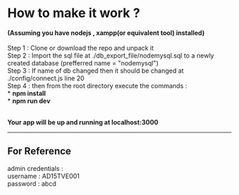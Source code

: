 # How to make it work ?

<b>(Assuming you have nodejs , xampp(or equivalent tool) installed)</b>
<br><br>
Step 1 : Clone or download the repo and unpack it <br>
Step 2 : Import the sql file at ./db_export_file/nodemysql.sql to a newly created database (prefferred name = "nodemysql")<br>
Step 3 : If name of db changed then it should be changed at ./config/connect.js line 20<br>
Step 4 : then from the root directory execute the commands : <br>
        * <b>npm install</b><br>
        * <b>npm run dev</b>
<br><br>

<b>Your app will be up and running at localhost:3000</b>

<hr>

## For Reference

admin credentials : <br>
username : AD15TVE001<br>
password : abcd

